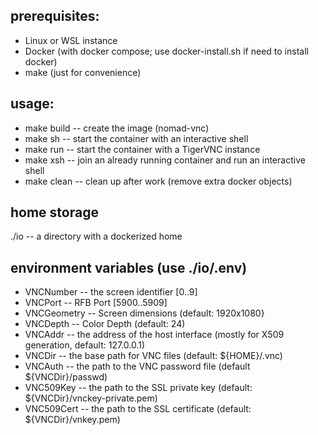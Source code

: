 ## prerequisites:
* Linux or WSL instance
* Docker (with docker compose; use docker-install.sh if need to install docker)
* make (just for convenience)

## usage:
* make build -- create the image (nomad-vnc)
* make sh -- start the container with an interactive shell
* make run -- start the container with a TigerVNC instance
* make xsh -- join an already running  container and run an interactive shell
* make clean -- clean up after work (remove extra docker objects)

## home storage
./io -- a directory with a dockerized home

## environment variables (use ./io/.env)
* VNCNumber -- the screen identifier [0..9]
* VNCPort -- RFB Port [5900..5909]
* VNCGeometry -- Screen dimensions (default: 1920x1080}
* VNCDepth -- Color Depth (default: 24)
* VNCAddr -- the address of the host interface (mostly for X509 generation, default: 127.0.0.1)
* VNCDir  -- the base path for VNC files (default: ${HOME}/.vnc)
* VNCAuth -- the path to the VNC password file (default ${VNCDir}/passwd)
* VNC509Key -- the path to the SSL private key (default: ${VNCDir}/vnckey-private.pem)
* VNC509Cert -- the path to the SSL certificate (default: ${VNCDir}/vnkey.pem)
